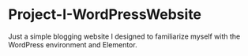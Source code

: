 # Project-I-WordPressWebsite
Just a simple blogging website I designed to familiarize myself with the WordPress environment and Elementor.
